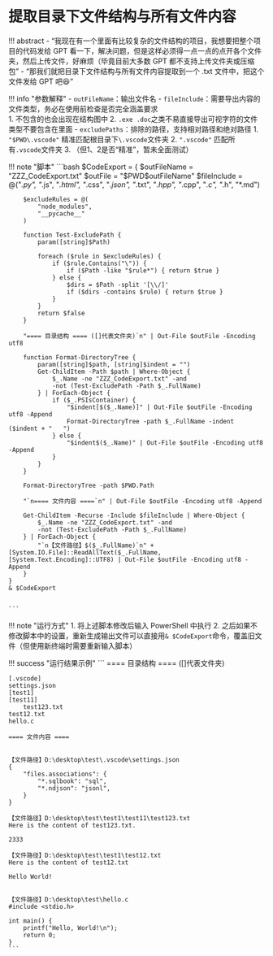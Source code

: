 # 提取目录下文件结构与所有文件内容

!!! abstract
    - “我现在有一个里面有比较复杂的文件结构的项目，我想要把整个项目的代码发给 GPT 看一下，解决问题，但是这样必须得一点一点的点开各个文件夹，然后上传文件，好麻烦（毕竟目前大多数 GPT 都不支持上传文件夹或压缩包”
    - “那我们就把目录下文件结构与所有文件内容提取到一个 .txt 文件中，把这个文件发给 GPT 吧😆”

!!! info "参数解释"
    - `outFileName`：输出文件名
    - `fileInclude`：需要导出内容的文件类型，务必在使用前检查是否完全涵盖要求    
        1. 不包含的也会出现在结构图中
        2. `.exe .doc`之类不易直接导出可视字符的文件类型不要包含在里面
    - `excludePaths`：排除的路径，支持相对路径和绝对路径
        1. `"$PWD\.vscode"` 精准匹配根目录下`\.vscode`文件夹
        2. `".vscode"` 匹配所有`.vscode`文件夹
        3. （但1、2是否“精准”，暂未全面测试）

!!! note "脚本"
    ```bash
    $CodeExport = {
        $outFileName = "ZZZ_CodeExport.txt"
        $outFile = "$PWD\$outFileName"
        $fileInclude = @("*.py", "*.js", "*.html", "*.css", "*.json", "*.txt", "*.hpp", "*.cpp", "*.c", "*.h", "*.md")

        $excludeRules = @(
            "node_modules",
            "__pycache__"
        )

        function Test-ExcludePath {
            param([string]$Path)
            
            foreach ($rule in $excludeRules) {
                if ($rule.Contains("\")) {
                    if ($Path -like "$rule*") { return $true }
                } else {
                    $dirs = $Path -split '[\\/]'
                    if ($dirs -contains $rule) { return $true }
                }
            }
            return $false
        }

        "==== 目录结构 ==== ([]代表文件夹)`n" | Out-File $outFile -Encoding utf8

        function Format-DirectoryTree {
            param([string]$path, [string]$indent = "")
            Get-ChildItem -Path $path | Where-Object { 
                $_.Name -ne "ZZZ_CodeExport.txt" -and
                -not (Test-ExcludePath -Path $_.FullName)
            } | ForEach-Object {
                if ($_.PSIsContainer) {
                    "$indent[$($_.Name)]" | Out-File $outFile -Encoding utf8 -Append
                    Format-DirectoryTree -path $_.FullName -indent ($indent + "   ")
                } else {
                    "$indent$($_.Name)" | Out-File $outFile -Encoding utf8 -Append
                }
            }
        }

        Format-DirectoryTree -path $PWD.Path

        "`n==== 文件内容 ====`n" | Out-File $outFile -Encoding utf8 -Append

        Get-ChildItem -Recurse -Include $fileInclude | Where-Object {
            $_.Name -ne "ZZZ_CodeExport.txt" -and
            -not (Test-ExcludePath -Path $_.FullName)
        } | ForEach-Object {
            "`n【文件路径】$($_.FullName)`n" + [System.IO.File]::ReadAllText($_.FullName, [System.Text.Encoding]::UTF8) | Out-File $outFile -Encoding utf8 -Append
        }
    }
    & $CodeExport

    
    ```

!!! note "运行方式"
    1. 将上述脚本修改后输入 PowerShell 中执行
    2. 之后如果不修改脚本中的设置，重新生成输出文件可以直接用`& $CodeExport`命令，覆盖旧文件（但使用新终端时需要重新输入脚本）

!!! success "运行结果示例"
    ```
    ==== 目录结构 ==== ([]代表文件夹)

    [.vscode]
    settings.json
    [test1]
    [test11]
        test123.txt
    test12.txt
    hello.c

    ==== 文件内容 ====


    【文件路径】D:\desktop\test\.vscode\settings.json
    {
        "files.associations": {
            "*.sqlbook": "sql",
            "*.ndjson": "jsonl",
        }
    }

    【文件路径】D:\desktop\test\test1\test11\test123.txt
    Here is the content of test123.txt.

    2333

    【文件路径】D:\desktop\test\test1\test12.txt
    Here is the content of test12.txt

    Hello World!


    【文件路径】D:\desktop\test\hello.c
    #include <stdio.h>

    int main() {
        printf("Hello, World!\n");
        return 0;
    }
    ```
